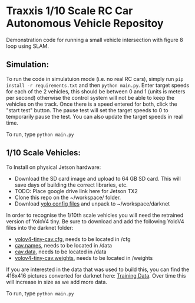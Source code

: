 # Traxxis 1/10 Scale RC Car Autonomous Vehicle Repositoy
Demonstration code for running a small vehicle intersection with figure 8 loop using SLAM.

## Simulation:
To run the code in simulatuion mode (i.e. no real RC cars), simply run `pip install -r requirements.txt` and then `python main.py`. Enter target speeds for each of the 2 vehicles, this should be between 0 and 1 (units is meters per second) otherwise the control system will not be able to keep the vehicles on the track. Once there is a speed entered for both, click the "start test" button. The pause test will set the target speeds to 0 to temporarily pause the test. You can also update the target speeds in real time.

To run, type `python main.py`

## 1/10 Scale Vehicles:
To Install on physical Jetson hardware:
 * Download the SD card image and upload to 64 GB SD card. This will save days of building the correct libraries, etc. 
 * TODO: Place google drive link here for Jetson TX2
 * Clone this repo on the ~/workspace/ folder.
 * Download [yolo config files](https://drive.google.com/drive/folders/1KclkWlJhZVFET0ApPIYRnKprPp9X9jDT?usp=drive_link) and unpack to ~/workspace/darknet

In order to recognise the 1/10th scale vehicles you will need the retrained version of YoloV4 tiny. Be sure to download and add the following YoloV4 files into the darknet folder: 
 * [yolov4-tiny-cav.cfg](https://drive.google.com/file/d/1yMQntYWsVbJ8h7x0r0Hv5y34o2IGRVJ2/view?usp=sharing), needs to be located in /cfg
 * [cav.names](https://drive.google.com/file/d/1hP7bfu5Ei-5w1cub5-vZJ-96mx0LLVMY/view?usp=sharing), needs to be located in /data
 * [cav.data](https://drive.google.com/file/d/1jcEDFQ5n56Hq5tWJXXZ5N3Pg-p9qjq9t/view?usp=sharing), needs to be located in /data
 * [yolov4-tiny-cav.weights](https://drive.google.com/file/d/1g8r59Xcn5-n6jpc2ZjQdv-1jsLAiKN9w/view?usp=sharing), needs to be located in /weights

If you are interested in the data that was used to build this, you can find the 416x416 pictures converted for darknet here: [Training Data](https://drive.google.com/drive/folders/1pw01WHVJSjuO1fQmrj9-hd2wD756w0JB?usp=sharing). Over time this will increase in size as we add more data.

To run, type `python main.py`
